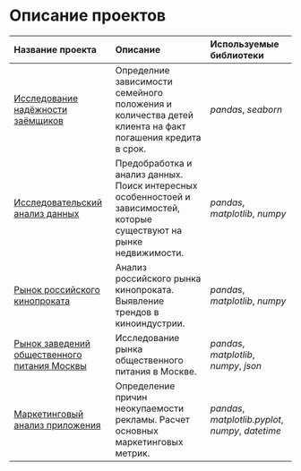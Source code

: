 # Описание проектов



| Название проекта | Описание | Используемые библиотеки | 
| :---------------------- | :---------------------- | :---------------------- |
| [Исследование надёжности заёмщиков](borrower_reliability_study) | Определние зависимости семейного положения и количества детей клиента на факт погашения кредита в срок. | *pandas*, *seaborn* |
| [Исследовательский анализ данных](exploratory_data_analysis) | Предобработка и анализ данных. Поиск интересных особенностоей и зависимостей, которые существуют на рынке недвижимости. | *pandas*, *matplotlib*, *numpy* |
| [Рынок российского кинопроката](russian_film_distribution) | Анализ российского рынка кинопроката. Выявление трендов в киноиндустрии. | *pandas*, *matplotlib*, *numpy* |
| [Рынок заведений общественного питания Москвы](catering_market_msc) | Исследование рынка общественного питания в Москве.  | *pandas*, *matplotlib*, *numpy*, *json* |
| [Маркетинговый анализ приложения](analysis_business_metrics) | Определение причин неокупаемости рекламы. Расчет основных маркетинговых метрик.  | *pandas*, *matplotlib.pyplot*, *numpy*, *datetime* |
